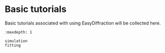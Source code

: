 # Basic tutorials

Basic tutorials associated with using EasyDiffraction will be collected here.

```{toctree}
:maxdepth: 1

simulation
fitting
```
